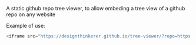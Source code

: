 A static github repo tree viewer, to allow embeding a tree view of a github repo on any website

Example of use:

```js
<iframe src="https://designthinkerer.github.io/tree-viewer/?repo=https://github.com/TiddlyWiki/TiddlyWiki5&expand=false&transparent=true&theme=light" frameborder="0" style="width: 100%; height: 100vh;"></iframe>
```
